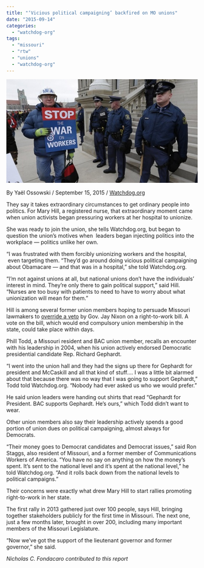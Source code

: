 ```yaml
---
title: "‘Vicious political campaigning’ backfired on MO unions"
date: "2015-09-14"
categories: 
  - "watchdog-org"
tags: 
  - "missouri"
  - "rtw"
  - "unions"
  - "watchdog-org"
---
```


![](images/tumblr_inline_nveks0OQx11qdn1ny_540.jpg)

By Yaël Ossowski / September 15, 2015 / [Watchdog.org](http://watchdog.org/238132/vicious-political-campaigning/)  

They say it takes extraordinary circumstances to get ordinary people into politics. For Mary Hill, a registered nurse, that extraordinary moment came when union activists began pressuring workers at her hospital to unionize.

She was ready to join the union, she tells Watchdog.org, but began to question the union’s motives when  leaders began injecting politics into the workplace — politics unlike her own.

“I was frustrated with them forcibly unionizing workers and the hospital,  even targeting them. “They’d go around doing vicious political campaigning about Obamacare — and that was in a hospital,” she told Watchdog.org.

“I’m not against unions at all, but national unions don’t have the individuals’ interest in mind. They’re only there to gain political support,” said Hill. “Nurses are too busy with patients to need to have to worry about what unionization will mean for them.”

Hill is among several former union members hoping to persuade Missouri lawmakers to [override a veto](https://governor.mo.gov/sites/default/files/HB%20116%20and%20569%20veto%20letter%20-%20June%204,%202015.pdf) by Gov. Jay Nixon on a right-to-work bill. A vote on the bill, which would end compulsory union membership in the state, could take place within days.

Phill Todd, a Missouri resident and BAC union member, recalls an encounter with his leadership in 2004, when his union actively endorsed Democratic presidential candidate Rep. Richard Gephardt.

“I went into the union hall and they had the signs up there for Gephardt for president and McCaskill and all that kind of stuff…. I was a little bit alarmed about that because there was no way that I was going to support Gephardt,” Todd told Watchdog.org. “Nobody had ever asked us who we would prefer.”

He said union leaders were handing out shirts that read “Gephardt for President. BAC supports Gephardt. He’s ours,” which Todd didn’t want to wear.

Other union members also say their leadership actively spends a good portion of union dues on political campaigning, almost always for Democrats.

“Their money goes to Democrat candidates and Democrat issues,” said Ron Staggs, also resident of Missouri, and a former member of Communications Workers of America. “You have no say on anything on how the money’s spent. It’s sent to the national level and it’s spent at the national level,” he told Watchdog.org. “And it rolls back down from the national levels to political campaigns.”

Their concerns were exactly what drew Mary Hill to start rallies promoting right-to-work in her state.

The first rally in 2013 gathered just over 100 people, says Hill, bringing together stakeholders publicly for the first time in Missouri. The next one, just a few months later, brought in over 200, including many important members of the Missouri Legislature.

“Now we’ve got the support of the lieutenant governor and former governor,” she said.

_Nicholas C. Fondacaro contributed to this report_
